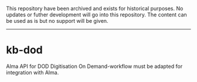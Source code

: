 This repository have been archived and exists for historical purposes. 
No updates or futher development will go into this repository. The content can be used as is but no support will be given. 

---


# kb-dod
Alma API for DOD
Digitisation On Demand-workflow must be adapted for integration with Alma.
